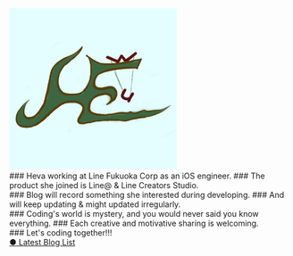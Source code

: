 
<img src="/images/logo.png" width="300" class="about-logo">

<br/>
### Heva working at Line Fukuoka Corp as an iOS engineer.
### The product she joined is Line@ & Line Creators Studio.

<br/>
### Blog will record something she interested during developing.
### And will keep updating & might updated irregularly.

<br/>
### Coding's world is mystery, and you would never said you know everything.
### Each creative and motivative sharing is welcoming.

<br/>
### Let's coding together!!!

<br/>
<a href="/blog.html">● Latest Blog List</a>
